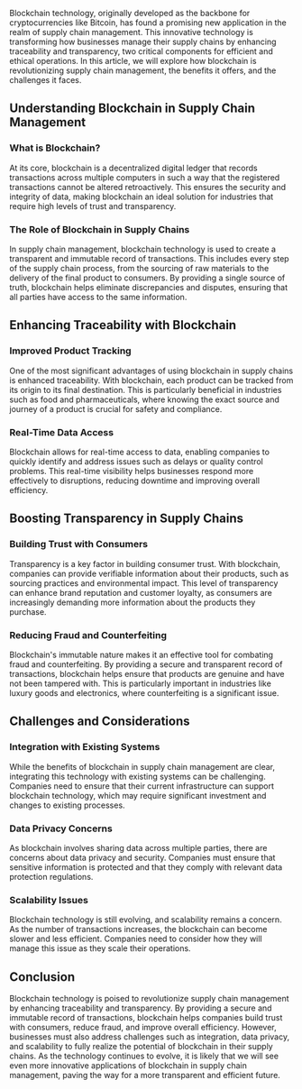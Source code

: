 Blockchain technology, originally developed as the backbone for cryptocurrencies like Bitcoin, has found a promising new application in the realm of supply chain management. This innovative technology is transforming how businesses manage their supply chains by enhancing traceability and transparency, two critical components for efficient and ethical operations. In this article, we will explore how blockchain is revolutionizing supply chain management, the benefits it offers, and the challenges it faces.

## Understanding Blockchain in Supply Chain Management

### What is Blockchain?

At its core, blockchain is a decentralized digital ledger that records transactions across multiple computers in such a way that the registered transactions cannot be altered retroactively. This ensures the security and integrity of data, making blockchain an ideal solution for industries that require high levels of trust and transparency.

### The Role of Blockchain in Supply Chains

In supply chain management, blockchain technology is used to create a transparent and immutable record of transactions. This includes every step of the supply chain process, from the sourcing of raw materials to the delivery of the final product to consumers. By providing a single source of truth, blockchain helps eliminate discrepancies and disputes, ensuring that all parties have access to the same information.

## Enhancing Traceability with Blockchain

### Improved Product Tracking

One of the most significant advantages of using blockchain in supply chains is enhanced traceability. With blockchain, each product can be tracked from its origin to its final destination. This is particularly beneficial in industries such as food and pharmaceuticals, where knowing the exact source and journey of a product is crucial for safety and compliance.

### Real-Time Data Access

Blockchain allows for real-time access to data, enabling companies to quickly identify and address issues such as delays or quality control problems. This real-time visibility helps businesses respond more effectively to disruptions, reducing downtime and improving overall efficiency.

## Boosting Transparency in Supply Chains

### Building Trust with Consumers

Transparency is a key factor in building consumer trust. With blockchain, companies can provide verifiable information about their products, such as sourcing practices and environmental impact. This level of transparency can enhance brand reputation and customer loyalty, as consumers are increasingly demanding more information about the products they purchase.

### Reducing Fraud and Counterfeiting

Blockchain's immutable nature makes it an effective tool for combating fraud and counterfeiting. By providing a secure and transparent record of transactions, blockchain helps ensure that products are genuine and have not been tampered with. This is particularly important in industries like luxury goods and electronics, where counterfeiting is a significant issue.

## Challenges and Considerations

### Integration with Existing Systems

While the benefits of blockchain in supply chain management are clear, integrating this technology with existing systems can be challenging. Companies need to ensure that their current infrastructure can support blockchain technology, which may require significant investment and changes to existing processes.

### Data Privacy Concerns

As blockchain involves sharing data across multiple parties, there are concerns about data privacy and security. Companies must ensure that sensitive information is protected and that they comply with relevant data protection regulations.

### Scalability Issues

Blockchain technology is still evolving, and scalability remains a concern. As the number of transactions increases, the blockchain can become slower and less efficient. Companies need to consider how they will manage this issue as they scale their operations.

## Conclusion

Blockchain technology is poised to revolutionize supply chain management by enhancing traceability and transparency. By providing a secure and immutable record of transactions, blockchain helps companies build trust with consumers, reduce fraud, and improve overall efficiency. However, businesses must also address challenges such as integration, data privacy, and scalability to fully realize the potential of blockchain in their supply chains. As the technology continues to evolve, it is likely that we will see even more innovative applications of blockchain in supply chain management, paving the way for a more transparent and efficient future.